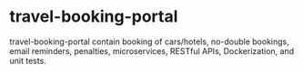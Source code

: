 # travel-booking-portal
travel-booking-portal contain booking of cars/hotels, no-double bookings, email reminders, penalties, microservices, RESTful APIs, Dockerization, and unit tests.
